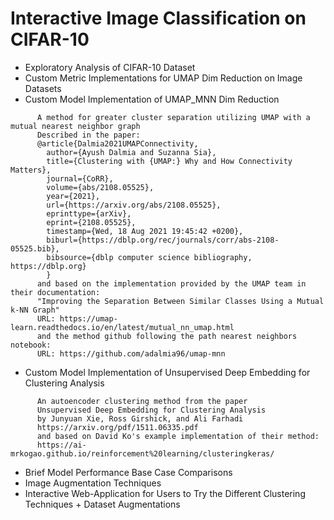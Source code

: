 # Interactive Image Classification on CIFAR-10
- Exploratory Analysis of CIFAR-10 Dataset
- Custom Metric Implementations for UMAP Dim Reduction on Image Datasets 
- Custom Model Implementation of UMAP_MNN Dim Reduction
~~~
      A method for greater cluster separation utilizing UMAP with a mutual nearest neighbor graph
      Described in the paper:
      @article{Dalmia2021UMAPConnectivity,
        author={Ayush Dalmia and Suzanna Sia},
        title={Clustering with {UMAP:} Why and How Connectivity Matters},
        journal={CoRR},
        volume={abs/2108.05525},
        year={2021},
        url={https://arxiv.org/abs/2108.05525},
        eprinttype={arXiv},
        eprint={2108.05525},
        timestamp={Wed, 18 Aug 2021 19:45:42 +0200},
        biburl={https://dblp.org/rec/journals/corr/abs-2108-05525.bib},
        bibsource={dblp computer science bibliography, https://dblp.org}
        }
      and based on the implementation provided by the UMAP team in their documentation:
      "Improving the Separation Between Similar Classes Using a Mutual k-NN Graph"
      URL: https://umap-learn.readthedocs.io/en/latest/mutual_nn_umap.html
      and the method github following the path nearest neighbors notebook:
      URL: https://github.com/adalmia96/umap-mnn
~~~
- Custom Model Implementation of Unsupervised Deep Embedding for Clustering Analysis
~~~
      An autoencoder clustering method from the paper
      Unsupervised Deep Embedding for Clustering Analysis
      by Junyuan Xie, Ross Girshick, and Ali Farhadi
      https://arxiv.org/pdf/1511.06335.pdf
      and based on David Ko's example implementation of their method:
      https://ai-mrkogao.github.io/reinforcement%20learning/clusteringkeras/
~~~
- Brief Model Performance Base Case Comparisons
- Image Augmentation Techniques
- Interactive Web-Application for Users to Try the Different Clustering Techniques + Dataset Augmentations
